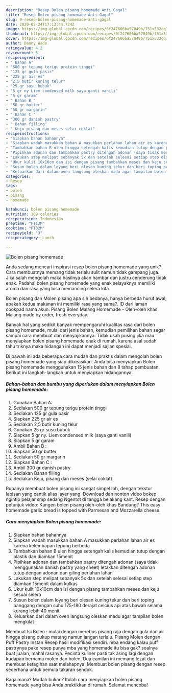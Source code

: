 ```yaml
---
description: "Resep Bolen pisang homemade Anti Gagal"
title: "Resep Bolen pisang homemade Anti Gagal"
slug: 9-resep-bolen-pisang-homemade-anti-gagal
date: 2020-05-24T17:13:44.724Z
image: https://img-global.cpcdn.com/recipes/6f247606ba57049b/751x532cq70/bolen-pisang-homemade-foto-resep-utama.jpg
thumbnail: https://img-global.cpcdn.com/recipes/6f247606ba57049b/751x532cq70/bolen-pisang-homemade-foto-resep-utama.jpg
cover: https://img-global.cpcdn.com/recipes/6f247606ba57049b/751x532cq70/bolen-pisang-homemade-foto-resep-utama.jpg
author: Danny Wade
ratingvalue: 4.2
reviewcount: 5
recipeingredient:
- " Bahan A"
- "500 gr tepung terigu protein tinggi"
- "125 gr gula pasir"
- "225 gr air es"
- "2,5 butir kuning telur"
- "25 gr susu bubuk"
- "5 gr ny Liem condensed milk saya ganti vanili"
- "5 gr garam"
- " Bahan B "
- "50 gr butter"
- "50 gr margarin"
- " Bahan C "
- "300 gr danish pastry"
- " Bahan filling"
- " Keju pisang dan meses selai coklat"
recipeinstructions:
- "Siapkan bahan bahannya"
- "Siapkan wadah masukkan bahan A masukkan perlahan lahan air es karena kelembapan tepung berbeda"
- "Tambahkan bahan B ulen hingga setengah kalis kemudian tutup dengan plastik dan diamkan 15menit"
- "Pipihkan adonan dan tambahkan pastry ditengah adonan (saya tidak menggunakan danish pastry yang sheet) letakkan ditengah adonan tutup dengan adonan dan giling perlahan lahan"
- "Lakukan step melipat sebanyak 5x dan setelah selesai setiap step diamkan 15menit dalam kulkas"
- "Ukur kulit 10x10cm dan isi dengan pisang tambahkan meses dan keju sesuai selera"
- "Susun bolen dalam loyang beri olesan kuning tekur dan beri toping panggang dengan suhu 175-180 derajat celcius api atas bawah selama kurang lebih 40 menit"
- "Keluarkan dari dalam oven langsung oleskan madu agar tampilan bolen mengkilat"
categories:
- Resep
tags:
- bolen
- pisang
- homemade

katakunci: bolen pisang homemade 
nutrition: 189 calories
recipecuisine: Indonesian
preptime: "PT13M"
cooktime: "PT32M"
recipeyield: "3"
recipecategory: Lunch

---
```



![Bolen pisang homemade](https://img-global.cpcdn.com/recipes/6f247606ba57049b/751x532cq70/bolen-pisang-homemade-foto-resep-utama.jpg)

Anda sedang mencari inspirasi resep bolen pisang homemade yang unik? Cara membuatnya memang tidak terlalu sulit namun tidak gampang juga. Jika salah mengolah maka hasilnya akan hambar dan justru cenderung tidak enak. Padahal bolen pisang homemade yang enak selayaknya memiliki aroma dan rasa yang bisa memancing selera kita.

Bolen pisang dan Molen pisang apa sih bedanya, hanya berbeda huruf awal, apakah kedua makanan ini memiliki rasa yang sama?. ID dari laman cookpad nama akun. Pisang Bolen Malang Homemade - Oleh-oleh khas Malang made by order, fresh everyday.

Banyak hal yang sedikit banyak mempengaruhi kualitas rasa dari bolen pisang homemade, mulai dari jenis bahan, kemudian pemilihan bahan segar sampai cara membuat dan menyajikannya. Tidak usah pusing jika mau menyiapkan bolen pisang homemade enak di rumah, karena asal sudah tahu triknya maka hidangan ini dapat menjadi sajian spesial.


Di bawah ini ada beberapa cara mudah dan praktis dalam mengolah bolen pisang homemade yang siap dikreasikan. Anda bisa menyiapkan Bolen pisang homemade menggunakan 15 jenis bahan dan 8 tahap pembuatan. Berikut ini langkah-langkah untuk menyiapkan hidangannya.

<!--inarticleads1-->

##### Bahan-bahan dan bumbu yang diperlukan dalam menyiapkan Bolen pisang homemade:

1. Gunakan  Bahan A:
1. Sediakan 500 gr tepung terigu protein tinggi
1. Sediakan 125 gr gula pasir
1. Siapkan 225 gr air es
1. Sediakan 2,5 butir kuning telur
1. Gunakan 25 gr susu bubuk
1. Siapkan 5 gr ny. Liem condensed milk (saya ganti vanili)
1. Siapkan 5 gr garam
1. Ambil  Bahan B :
1. Siapkan 50 gr butter
1. Sediakan 50 gr margarin
1. Siapkan  Bahan C :
1. Ambil 300 gr danish pastry
1. Sediakan  Bahan filling
1. Sediakan  Keju, pisang dan meses (selai coklat)


Rupanya membuat bolen pisang ini sangat simpel loh, dengan tekstur lapisan yang cantik alias layer yang. Download dan nonton video bokep ngintip pelajar smp sedang Ngentot di tangga belakang kant. Resep dengan petunjuk video: Kangen bolen pisang oleh-oleh khas Bandung? This easy homemade garlic bread is topped with Parmesan and Mozzarella cheese. 

<!--inarticleads2-->

##### Cara menyiapkan Bolen pisang homemade:

1. Siapkan bahan bahannya
1. Siapkan wadah masukkan bahan A masukkan perlahan lahan air es karena kelembapan tepung berbeda
1. Tambahkan bahan B ulen hingga setengah kalis kemudian tutup dengan plastik dan diamkan 15menit
1. Pipihkan adonan dan tambahkan pastry ditengah adonan (saya tidak menggunakan danish pastry yang sheet) letakkan ditengah adonan tutup dengan adonan dan giling perlahan lahan
1. Lakukan step melipat sebanyak 5x dan setelah selesai setiap step diamkan 15menit dalam kulkas
1. Ukur kulit 10x10cm dan isi dengan pisang tambahkan meses dan keju sesuai selera
1. Susun bolen dalam loyang beri olesan kuning tekur dan beri toping panggang dengan suhu 175-180 derajat celcius api atas bawah selama kurang lebih 40 menit
1. Keluarkan dari dalam oven langsung oleskan madu agar tampilan bolen mengkilat


Membuat Isi Bolen : mulai dengan merebus pisang raja dengan gula dan air hingga pisang cukup matang namun jangan terlalu. Pisang Molen dengan Puff Pastry Instan Resep hasil modifikasi sendiri. mba endang kalau puff pastrynya pake resep punya mba yang homemade itu bisa gak? soalnya buat jualan, mahal rasanya. Pecinta kuliner pasti tak asing lagi dengan kudapan bernama molen dan bolen. Dua camilan ini memang lezat dan membuat ketagihan saat melahapnya. Membuat bolen pisang dengan resep sederhana untuk pemula takaran sendok. 

Bagaimana? Mudah bukan? Itulah cara menyiapkan bolen pisang homemade yang bisa Anda praktikkan di rumah. Selamat mencoba!
